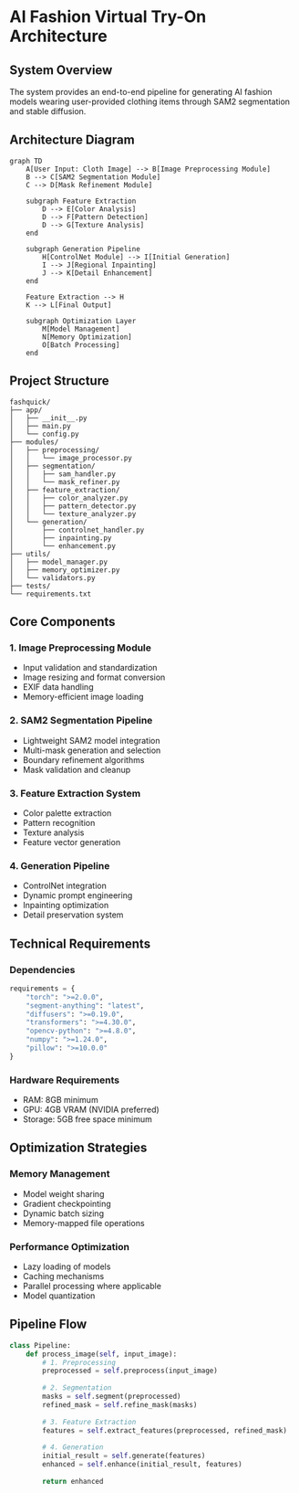 # AI Fashion Virtual Try-On Architecture

## System Overview
The system provides an end-to-end pipeline for generating AI fashion models wearing user-provided clothing items through SAM2 segmentation and stable diffusion.

## Architecture Diagram
```mermaid
graph TD
    A[User Input: Cloth Image] --> B[Image Preprocessing Module]
    B --> C[SAM2 Segmentation Module]
    C --> D[Mask Refinement Module]
    
    subgraph Feature Extraction
        D --> E[Color Analysis]
        D --> F[Pattern Detection]
        D --> G[Texture Analysis]
    end
    
    subgraph Generation Pipeline
        H[ControlNet Module] --> I[Initial Generation]
        I --> J[Regional Inpainting]
        J --> K[Detail Enhancement]
    end
    
    Feature Extraction --> H
    K --> L[Final Output]
    
    subgraph Optimization Layer
        M[Model Management]
        N[Memory Optimization]
        O[Batch Processing]
    end
```

## Project Structure
```
fashquick/
├── app/
│   ├── __init__.py
│   ├── main.py
│   └── config.py
├── modules/
│   ├── preprocessing/
│   │   └── image_processor.py
│   ├── segmentation/
│   │   ├── sam_handler.py
│   │   └── mask_refiner.py
│   ├── feature_extraction/
│   │   ├── color_analyzer.py
│   │   ├── pattern_detector.py
│   │   └── texture_analyzer.py
│   └── generation/
│       ├── controlnet_handler.py
│       ├── inpainting.py
│       └── enhancement.py
├── utils/
│   ├── model_manager.py
│   ├── memory_optimizer.py
│   └── validators.py
├── tests/
└── requirements.txt
```

## Core Components

### 1. Image Preprocessing Module
- Input validation and standardization
- Image resizing and format conversion
- EXIF data handling
- Memory-efficient image loading

### 2. SAM2 Segmentation Pipeline
- Lightweight SAM2 model integration
- Multi-mask generation and selection
- Boundary refinement algorithms
- Mask validation and cleanup

### 3. Feature Extraction System
- Color palette extraction
- Pattern recognition
- Texture analysis
- Feature vector generation

### 4. Generation Pipeline
- ControlNet integration
- Dynamic prompt engineering
- Inpainting optimization
- Detail preservation system

## Technical Requirements

### Dependencies
```python
requirements = {
    "torch": ">=2.0.0",
    "segment-anything": "latest",
    "diffusers": ">=0.19.0",
    "transformers": ">=4.30.0",
    "opencv-python": ">=4.8.0",
    "numpy": ">=1.24.0",
    "pillow": ">=10.0.0"
}
```

### Hardware Requirements
- RAM: 8GB minimum
- GPU: 4GB VRAM (NVIDIA preferred)
- Storage: 5GB free space minimum

## Optimization Strategies

### Memory Management
- Model weight sharing
- Gradient checkpointing
- Dynamic batch sizing
- Memory-mapped file operations

### Performance Optimization
- Lazy loading of models
- Caching mechanisms
- Parallel processing where applicable
- Model quantization

## Pipeline Flow
```python
class Pipeline:
    def process_image(self, input_image):
        # 1. Preprocessing
        preprocessed = self.preprocess(input_image)
        
        # 2. Segmentation
        masks = self.segment(preprocessed)
        refined_mask = self.refine_mask(masks)
        
        # 3. Feature Extraction
        features = self.extract_features(preprocessed, refined_mask)
        
        # 4. Generation
        initial_result = self.generate(features)
        enhanced = self.enhance(initial_result, features)
        
        return enhanced
